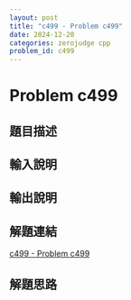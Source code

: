 ```yaml
---
layout: post
title: "c499 - Problem c499"
date: 2024-12-20
categories: zerojudge cpp
problem_id: c499
---
```


# Problem c499

## 題目描述



## 輸入說明



## 輸出說明



## 解題連結

[c499 - Problem c499](https://zerojudge.tw/ShowProblem?problemid=c499)

## 解題思路

